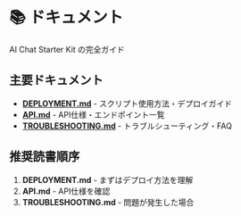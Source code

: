 # 📚 ドキュメント

AI Chat Starter Kit の完全ガイド

## 主要ドキュメント

- **[DEPLOYMENT.md](./DEPLOYMENT.md)** - スクリプト使用方法・デプロイガイド
- **[API.md](./API.md)** - API仕様・エンドポイント一覧
- **[TROUBLESHOOTING.md](./TROUBLESHOOTING.md)** - トラブルシューティング・FAQ

## 推奨読書順序

1. **DEPLOYMENT.md** - まずはデプロイ方法を理解
2. **API.md** - API仕様を確認
3. **TROUBLESHOOTING.md** - 問題が発生した場合